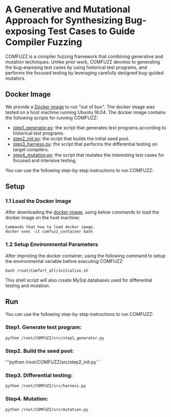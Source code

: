 # A Generative and Mutational Approach for Synthesizing Bug-exposing Test Cases to Guide Compiler Fuzzing

COMFUZZ is a compiler fuzzing framework that combining generative and mutation techniques. Unlike prior work, COMFUZZ devotes to generating the bug-exposing test cases by using historical test programs, and performs the focused testing by leveraging carefully designed bug-guided mutators.


## Docker Image

We provide a [Docker image](https://zenodo.org/record/7602317) to run "out of box". The docker image was tested on a host machine running Ubuntu 18.04.
The docker image contains the following scripts for running COMFUZZ:

* [step1_generator.py](): the script that generates test programs according to historical test programs.
* [step2_init.py](): the script that builds the initial seed pool.
* [step3_harness.py](): the script that performs the differential testing on target compilers.
* [step4_mutation.py](): the script that mutates the interesting test cases for focused and intensive testing.

You can use the following step-by-step instructions to run COMFUZZ:

## Setup
### 1.1 Load the Docker Image
After downloading the [docker image](https://zenodo.org/record/7602317), using below commands to load the docker image on the host machine:
```
Commands that how to load docker image.
docker exec -it comfuzz_container bash
```
### 1.2 Setup Environmental Parameters
After improting the docker container, using the following command to setup the environmental variable before executing COMFUZZ:
```
bash /root/Comfort_all/initialize.sh
```
This shell script will also create MySql databases used for differential testing and mutation.

## Run
You can use the following step-by-step instructions to run COMFUZZ:
### Step1. Generate test program:
```python /root/COMFUZZ/src/step1_generator.py```
### Step2. Build the seed pool:
'''python /root/COMFUZZ/src/step2_init.py```
### Step3. Differential testing:
```python /root/COMFUZZ/src/harness.py```
### Step4. Mutation:
```python /root/COMFUZZ/src/mutation.py```


